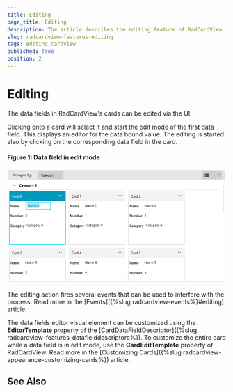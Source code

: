 ```yaml
---
title: Editing
page_title: Editing
description: The article describes the editing feature of RadCardView.
slug: radcardview-features-editing
tags: editing,cardview
published: True
position: 2
---
```


# Editing

The data fields in RadCardView's cards can be edited via the UI.

Clicking onto a card will select it and start the edit mode of the first data field. This displays an editor for the data bound value. The editing is started also by clicking on the corresponding data field in the card.

#### Figure 1: Data field in edit mode
![](images/radcardview-features-editing-0.png)

The editing action fires several events that can be used to interfere with the process. Read more in the [Events]({%slug radcardview-events%}#editing) article.

The data fields editor visual element can be customized using the __EditorTemplate__ property of the [CardDataFieldDescriptor]({%slug radcardview-features-datafielddescriptors%}). To customize the entire card while a data field is in edit mode, use the __CardEditTemplate__ property of RadCardView. Read more in the [Customizing Cards]({%slug radcardview-appearance-customizing-cards%}) article.

## See Also